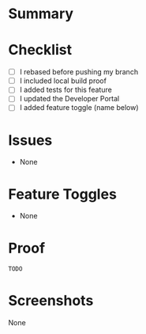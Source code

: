 # Summary

<!-- What was changed, and why? Provide as much context as possible. -->

# Checklist

- [ ] I rebased before pushing my branch
- [ ] I included local build proof
- [ ] I added tests for this feature
- [ ] I updated the Developer Portal
- [ ] I added feature toggle (name below)

# Issues

<!-- https://docs.github.com/en/issues/tracking-your-work-with-issues/linking-a-pull-request-to-an-issue -->

- None

# Feature Toggles

- None

# Proof

<!-- Add build proof. For example, the output from `npm run build` -->

```bash
TODO
```

# Screenshots

<!-- Replace with screenshots if appropriate. All UI changes should have screenshots. -->

None
